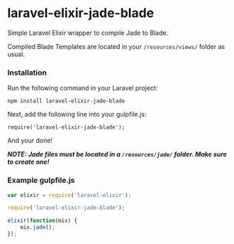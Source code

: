 laravel-elixir-jade-blade
=========================

Simple Laravel Elixir wrapper to compile Jade to Blade.

Compiled Blade Templates are located in your `/resources/views/` folder as usual.

### Installation
Run the following command in your Laravel project:

    npm install laravel-elixir-jade-blade

Next, add the following line into your gulpfile.js:

    require('laravel-elixir-jade-blade');

And your done!

***NOTE: Jade files must be located in a `/resources/jade/` folder. Make sure to create one!***

### Example gulpfile.js

```javascript
var elixir = require('laravel-elixir');

require('laravel-elixir-jade-blade');

elixir(function(mix) {
    mix.jade();
});
```
